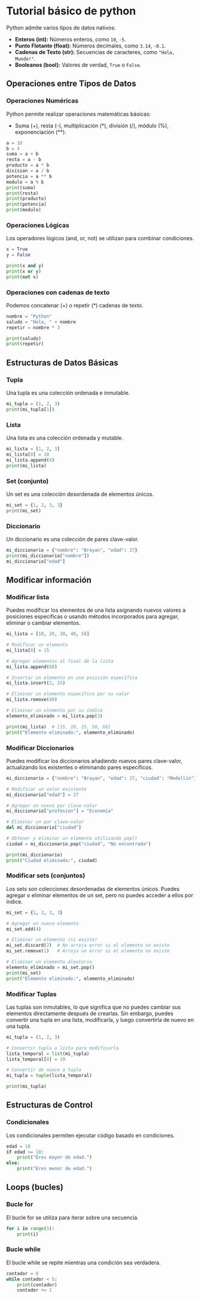 # Tutorial básico de python

Python admite varios tipos de datos nativos:

- **Enteros (int):** Números enteros, como `10`, `-5`.
- **Punto Flotante (float):** Números decimales, como `3.14`, `-0.1`.
- **Cadenas de Texto (str):** Secuencias de caracteres, como `"Hola, Mundo!"`.
- **Booleanos (bool):** Valores de verdad, `True` o `False`.


##  Operaciones entre Tipos de Datos

### Operaciones Numéricas
Python permite realizar operaciones matemáticas básicas:
- Suma (+), resta (-), multiplicación (*), división (/), módulo (%), exponenciación (**).

```python
a = 10
b = 4
suma = a + b          
resta = a - b         
producto = a * b     
division = a / b      
potencia = a ** b     
modulo = a % b     
print(suma)
print(resta)
print(producto)
print(potencia)
print(modulo)
```

### Operaciones Lógicas
Los operadores lógicos (and, or, not) se utilizan para combinar condiciones.

```python 
x = True
y = False

print(x and y) 
print(x or y)   
print(not x)   
```

### Operaciones con cadenas de texto
Podemos concatenar (+) o repetir (*) cadenas de texto.
```python
nombre = "Python"
saludo = "Hola, " + nombre
repetir = nombre * 3

print(saludo)    
print(repetir)   
```
##  Estructuras de Datos Básicas 

### Tupla
Una tupla es una colección ordenada e inmutable.
```python
mi_tupla = (1, 2, 3)
print(mi_tupla[1])
```
### Lista
Una lista es una colección ordenada y mutable.

````python
mi_lista = [1, 2, 3]
mi_lista[0] = 10  
mi_lista.append(4)  
print(mi_lista) 
````
### Set (conjunto)
Un set es una colección desordenada de elementos únicos.

````python
mi_set = {1, 2, 3, 3}
print(mi_set) 
````

### Diccionario
Un diccionario es una colección de pares clave-valor.

````python
mi_diccionario = {"nombre": "Brayan", "edad": 27}
print(mi_diccionario["nombre"])  
mi_diccionario["edad"] 
````

## Modificar información 
### Modificar lista 
Puedes modificar los elementos de una lista asignando nuevos valores a posiciones específicas o usando métodos incorporados para agregar, eliminar o cambiar elementos.

```python
mi_lista = [10, 20, 30, 40, 50]

# Modificar un elemento
mi_lista[0] = 15 

# Agregar elementos al final de la lista
mi_lista.append(60)

# Insertar un elemento en una posición específica
mi_lista.insert(2, 25)  

# Eliminar un elemento específico por su valor
mi_lista.remove(40)

# Eliminar un elemento por su índice
elemento_eliminado = mi_lista.pop(3) 

print(mi_lista)  # [15, 20, 25, 50, 60]
print("Elemento eliminado:", elemento_eliminado)
```
### Modificar Diccionarios
Puedes modificar los diccionarios añadiendo nuevos pares clave-valor, actualizando los existentes o eliminando pares específicos.

````python
mi_diccionario = {"nombre": "Brayan", "edad": 27, "ciudad": "Medellín"}

# Modificar un valor existente
mi_diccionario["edad"] = 27  

# Agregar un nuevo par clave-valor
mi_diccionario["profesion"] = "Economía"

# Eliminar un par clave-valor
del mi_diccionario["ciudad"]

# Obtener y eliminar un elemento utilizando pop()
ciudad = mi_diccionario.pop("ciudad", "No encontrada")  

print(mi_diccionario)  
print("Ciudad eliminada:", ciudad)
````
### Modificar sets (conjuntos)
Los sets son colecciones desordenadas de elementos únicos. Puedes agregar o eliminar elementos de un set, pero no puedes acceder a ellos por índice.

````python
mi_set = {1, 2, 3, 3}

# Agregar un nuevo elemento
mi_set.add(4)

# Eliminar un elemento (si existe)
mi_set.discard(2)  # No arroja error si el elemento no existe
mi_set.remove(1)   # Arroja un error si el elemento no existe

# Eliminar un elemento aleatorio
elemento_eliminado = mi_set.pop()  
print(mi_set)  
print("Elemento eliminado:", elemento_eliminado)
````
### Modificar Tuplas
Las tuplas son inmutables, lo que significa que no puedes cambiar sus elementos directamente después de crearlas. Sin embargo, puedes convertir una tupla en una lista, modificarla, y luego convertirla de nuevo en una tupla.

```python
mi_tupla = (1, 2, 3)

# Convertir tupla a lista para modificarla
lista_temporal = list(mi_tupla)
lista_temporal[0] = 10  

# Convertir de nuevo a tupla
mi_tupla = tuple(lista_temporal)

print(mi_tupla)  
```
## Estructuras de Control
### Condicionales
Los condicionales permiten ejecutar código basado en condiciones.

```python
edad = 18
if edad >= 18:
    print("Eres mayor de edad.")
else:
    print("Eres menor de edad.")
```

## Loops (bucles)
### Bucle for
El bucle for se utiliza para iterar sobre una secuencia.

```python
for i in range(5):
    print(i)  
```
### Bucle while
El bucle while se repite mientras una condición sea verdadera.

```python
contador = 0
while contador < 5:
    print(contador)
    contador += 1
```
